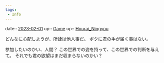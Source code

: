 ```yaml
---
tags:
 - Info
---
```


date:: [2023-02-01](/Daily_Note/2023-02-01.md)
up:: [Game](Bar/Novel/Topics/Game.md)
up:: [Hourai_Ningyou](Bar/Novel/Touhou_Project/Hourai_Ningyou.md)

どんなに心配しようが、所詮は他人事だ。
ボクに君の手が届く事はない。

参加したいのかい、人間？
この世界での姿を持って、この世界での判断を与えて。
それでも君の欲望はまだ収まらないのかい？

